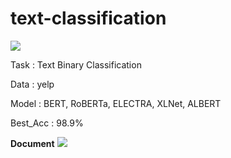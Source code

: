 # text-classification
<a href="https://www.kaggle.com/competitions/goorm-nlp-projects-3rd/submissions">
  <img src="https://img.shields.io/badge/Goorm NLP project 1-Competition-orange?style=for-the-badge"></img></a>

Task : Text Binary Classification

Data : yelp

Model : BERT, RoBERTa, ELECTRA, XLNet, ALBERT

Best_Acc : 98.9%

<b>Document</b> <a href="https://drive.google.com/file/d/1oUuroVYIqamyNnXJXM0-v6O7iZPY-q1l/view?usp=sharing"><img src="https://img.shields.io/badge/Google Drive-LINK-blue?style=for-the-badge"></img></a>
